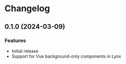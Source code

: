 # Changelog

## 0.1.0 (2024-03-09)

### Features

- Initial release
- Support for Vue background-only components in Lynx
